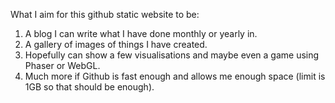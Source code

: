 What I aim for this github static website to be:
1. A blog I can write what I have done monthly or yearly in.
2. A gallery of images of things I have created.
3. Hopefully can show a few visualisations and maybe even a game using Phaser or WebGL.
4. Much more if Github is fast enough and allows me enough space (limit is 1GB so that should be enough).
